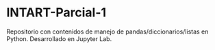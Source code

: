 # INTART-Parcial-1
Repositorio con contenidos de manejo de pandas/diccionarios/listas en Python. Desarrollado en Jupyter Lab.

